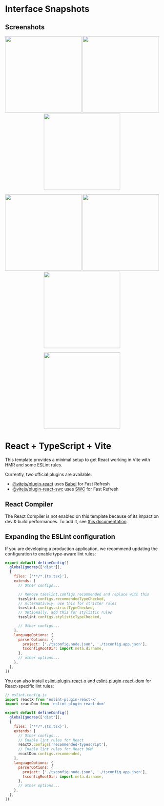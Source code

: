 # Interface Snapshots

## Screenshots  

<p align="center">
  <img src="https://github.com/user-attachments/assets/b571d798-e152-4454-9110-a0a93a2fd364" width="250" />
  <img src="https://github.com/user-attachments/assets/25f49a24-680f-42d4-8691-725284c1f2e8" width="250" />
  <img src="https://github.com/user-attachments/assets/f7f4b965-67ce-48c7-8015-d2261bef2478" width="250" />
</p>

<p align="center">
  <img src="https://github.com/user-attachments/assets/7775501c-7ed5-4a41-980f-1bc39dd1cedd" width="250" />
  <img src="https://github.com/user-attachments/assets/0454f63d-838b-4886-8001-27259127e99f" width="250" />
  <img src="https://github.com/user-attachments/assets/6dd2c425-9dfa-48f2-a6e8-0e4caab0508f" width="250" />
</p>

<p align="center">
  <img src="https://github.com/user-attachments/assets/65386cad-92e1-4d30-bc16-7a0140c74327" width="250" />
</p>




# React + TypeScript + Vite

This template provides a minimal setup to get React working in Vite with HMR and some ESLint rules.

Currently, two official plugins are available:

- [@vitejs/plugin-react](https://github.com/vitejs/vite-plugin-react/blob/main/packages/plugin-react) uses [Babel](https://babeljs.io/) for Fast Refresh
- [@vitejs/plugin-react-swc](https://github.com/vitejs/vite-plugin-react/blob/main/packages/plugin-react-swc) uses [SWC](https://swc.rs/) for Fast Refresh

## React Compiler

The React Compiler is not enabled on this template because of its impact on dev & build performances. To add it, see [this documentation](https://react.dev/learn/react-compiler/installation).

## Expanding the ESLint configuration

If you are developing a production application, we recommend updating the configuration to enable type-aware lint rules:

```js
export default defineConfig([
  globalIgnores(['dist']),
  {
    files: ['**/*.{ts,tsx}'],
    extends: [
      // Other configs...

      // Remove tseslint.configs.recommended and replace with this
      tseslint.configs.recommendedTypeChecked,
      // Alternatively, use this for stricter rules
      tseslint.configs.strictTypeChecked,
      // Optionally, add this for stylistic rules
      tseslint.configs.stylisticTypeChecked,

      // Other configs...
    ],
    languageOptions: {
      parserOptions: {
        project: ['./tsconfig.node.json', './tsconfig.app.json'],
        tsconfigRootDir: import.meta.dirname,
      },
      // other options...
    },
  },
])
```

You can also install [eslint-plugin-react-x](https://github.com/Rel1cx/eslint-react/tree/main/packages/plugins/eslint-plugin-react-x) and [eslint-plugin-react-dom](https://github.com/Rel1cx/eslint-react/tree/main/packages/plugins/eslint-plugin-react-dom) for React-specific lint rules:

```js
// eslint.config.js
import reactX from 'eslint-plugin-react-x'
import reactDom from 'eslint-plugin-react-dom'

export default defineConfig([
  globalIgnores(['dist']),
  {
    files: ['**/*.{ts,tsx}'],
    extends: [
      // Other configs...
      // Enable lint rules for React
      reactX.configs['recommended-typescript'],
      // Enable lint rules for React DOM
      reactDom.configs.recommended,
    ],
    languageOptions: {
      parserOptions: {
        project: ['./tsconfig.node.json', './tsconfig.app.json'],
        tsconfigRootDir: import.meta.dirname,
      },
      // other options...
    },
  },
])
```
